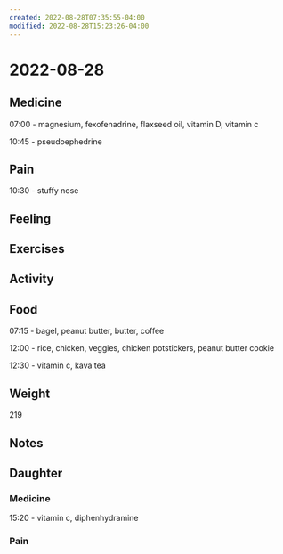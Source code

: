 ```yaml
---
created: 2022-08-28T07:35:55-04:00
modified: 2022-08-28T15:23:26-04:00
---
```


# 2022-08-28

## Medicine

07:00 - magnesium, fexofenadrine, flaxseed oil, vitamin D, vitamin c 

10:45 - pseudoephedrine 

## Pain

10:30 - stuffy nose

## Feeling


## Exercises


## Activity


## Food

07:15 - bagel, peanut butter, butter, coffee

12:00 - rice, chicken, veggies, chicken potstickers, peanut butter cookie

12:30 - vitamin c, kava tea

## Weight

219

## Notes


## Daughter


### Medicine

15:20 - vitamin c, diphenhydramine 

### Pain
